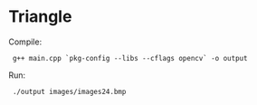 # Triangle

  Compile:
  
     g++ main.cpp `pkg-config --libs --cflags opencv` -o output 
     
  Run:
  
     ./output images/images24.bmp

